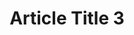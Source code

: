 ---
title: "Article Title 3"
slug: "article-title-3"
createdAt: "2020-01-03"
summary: "Lorem ipsum dolor sit, amet consectetur adipisicing elit. Numquam sed officiis eaque vitae necessitatibus quas."
heroImageUrl: "https://source.unsplash.com/random/1600x900"
heroImageAlt: "Random Image"
readingTime: 9
tags:
    - serverless
    - AWS
---